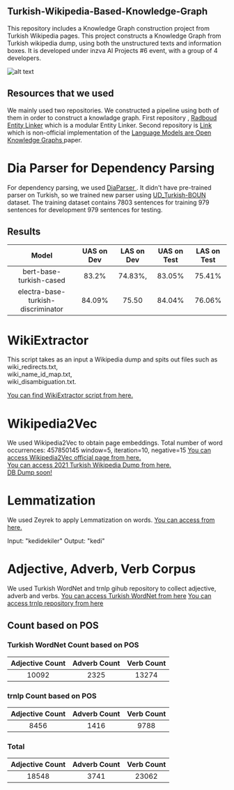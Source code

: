 ## Turkish-Wikipedia-Based-Knowledge-Graph
This repository includes a Knowledge Graph construction project from Turkish Wikipedia pages. This project constructs a Knowledge Graph from Turkish wikipedia dump, using both the unstructured texts and information boxes. It is developed under inzva AI Projects #6 event, with a group of 4 developers. 

![alt text](https://github.com/okanvk/Turkish-Wikipedia-Based-Knowledge-Graph/blob/main/corpus/1613551272136.jpeg?raw=true)

## Resources that we used
We mainly used two repositories. We constructed a pipeline using both of them in order to construct a knowladge graph. First repository , <a href="https://github.com/informagi/REL"> Radboud Entity Linker</a> which is a modular Entity Linker. 
Second repository is  <a href="https://github.com/theblackcat102/language-models-are-knowledge-graphs-pytorch"> Link </a> which is non-official implementation of the <a href="https://github.com/informagi/REL"> Language Models are Open Knowledge Graphs </a> paper.

# Dia Parser for Dependency Parsing
For dependency parsing, we used  <a href="https://github.com/Unipisa/diaparser"> DiaParser </a>. It didn't have pre-trained parser on Turkish, so we trained new parser using <a href="https://github.com/boun-tabi/UD_Turkish-BOUN"> UD_Turkish-BOUN </a> dataset.
The training dataset contains 7803 sentences for training 979 sentences for development 979 sentences for testing.
## Results

|               Model                 |  UAS on Dev    |  LAS on Dev  | UAS on Test | LAS on Test | 
|:-----------------------------------:|:--------------:|:----------:|:-----------:|:-------------:|
| bert-base-turkish-cased             |      83.2%     |   74.83%,  |   83.05%    |     75.41%    |
| electra-base-turkish-discriminator  |      84.09%    |   75.50    |   84.04%    |     76.06%    |


# WikiExtractor
This script takes as an input a Wikipedia dump and spits out files such as \
wiki_redirects.txt, \
wiki_name_id_map.txt, \
wiki_disambiguation.txt. 

<a href="https://github.com/informagi/REL/blob/master/scripts/WikiExtractor.py">You can find WikiExtractor script from here.</a>

# Wikipedia2Vec
We used Wikipedia2Vec to obtain page embeddings.
Total number of word occurrences: 457850145
window=5, iteration=10, negative=15
<a href="https://wikipedia2vec.github.io/wikipedia2vec/pretrained/">You can access Wikipedia2Vec official page from here.</a> \
<a href="https://dumps.wikimedia.org/trwiki/20210220/">You can access 2021 Turkish Wikipedia Dump from here.</a> \
<a href="/">DB Dump soon!</a> 



# Lemmatization
We used Zeyrek to apply Lemmatization on words.
<a href="https://github.com/obulat/zeyrek/">You can access from here.</a>

Input: "kedidekiler"
Output: "kedi"


# Adjective, Adverb, Verb Corpus
We used Turkish WordNet and trnlp gihub repository to collect adjective, adverb and verbs.
<a href="https://github.com/StarlangSoftware/TurkishWordNet">You can access Turkish WordNet from here</a>
<a href="https://github.com/StarlangSoftware/TurkishWordNet">You can access trnlp repository from here</a>


## Count based on POS

### Turkish WordNet Count based on POS

|  Adjective Count  |  Adverb Count  | Verb Count | 
|:-----------------:|:--------------:|:----------:|
|     10092         |      2325      |    13274   |   

### trnlp Count based on POS

|  Adjective Count  |  Adverb Count  | Verb Count | 
|:-----------------:|:--------------:|:----------:|
|     8456          |      1416      |    9788    |   


### Total 

|  Adjective Count  |  Adverb Count  | Verb Count | 
|:-----------------:|:--------------:|:----------:|
|     18548         |      3741      |    23062   |   
